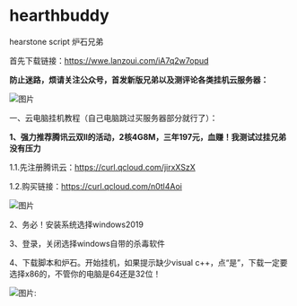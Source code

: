 # hearthbuddy
hearstone script 炉石兄弟

首先下载链接：https://wwe.lanzoui.com/iA7q2w7opud

**防止迷路，烦请关注公众号，首发新版兄弟以及测评论各类挂机云服务器：**

![图片](https://z3.ax1x.com/2021/11/06/IMGzin.jpg)

一、云电脑挂机教程（自己电脑跳过买服务器部分就行了）：

**1、强力推荐腾讯云双ll的活动，2核4G8M，三年197元，血赚！我测试过挂兄弟没有压力**

1.1.先注册腾讯云：https://curl.qcloud.com/jirxXSzX

1.2.购买链接：https://curl.qcloud.com/n0tl4Aoi

![图片](https://z3.ax1x.com/2021/11/06/IMJ0OS.png)

2、务必！安装系统选择windows2019

3、登录，关闭选择windows自带的杀毒软件

4、下载脚本和炉石。开始挂机，如果提示缺少visual c++，点“是”，下载一定要选择x86的，不管你的电脑是64还是32位！

![图片:](https://z3.ax1x.com/2021/11/06/IMJWlV.png)
